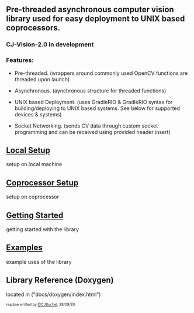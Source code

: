 ## Pre-threaded asynchronous computer vision library used for easy deployment to UNIX based coprocessors.

### CJ-Vision-2.0 in development


### Features:
- Pre-threaded. (wrappers around commonly used OpenCV functions are threaded upon launch)

- Asynchronous. (aynchronous structure for threaded functions)

- UNIX based Deployment. (uses GradleRIO & GradleRIO syntax for building/deploying to UNIX based systems. See below for supported devices & systems)

- Socket Networking. (sends CV data through custom socket programming and can be received using provided header insert)

## [Local Setup](docs/local.md)
setup on local machine

## [Coprocessor Setup](docs/coproc.md)
setup on coprocessor

## [Getting Started](docs/gettingStarted.md)
getting started with the library

## [Examples](docs/examples/?)
example uses of the library

## Library Reference (Doxygen)
located in ("docs/doxygen/index.html")


<sub><sup>readme writted by [@CJBuchel](https://github.com/CJBuchel), 28/09/20</sup></sub>
